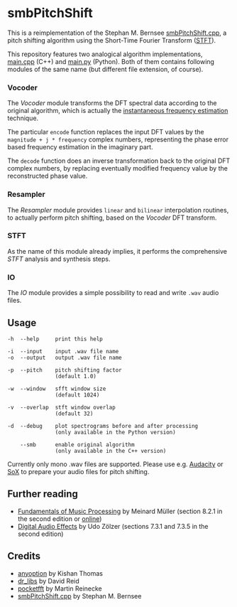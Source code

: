 # smbPitchShift

This is a reimplementation of the Stephan M. Bernsee [smbPitchShift.cpp](https://blogs.zynaptiq.com/bernsee/download), a pitch shifting algorithm using the Short-Time Fourier Transform ([STFT](https://www.audiolabs-erlangen.de/resources/MIR/FMP/C2/C2_STFT-Basic.html)).

This repository features two analogical algorithm implementations, [main.cpp](main.cpp) (C++) and [main.py](main.py) (Python). Both of them contains following modules of the same name (but different file extension, of course).

### Vocoder

The *Vocoder* module transforms the DFT spectral data according to the original algorithm, which is actually the [instantaneous frequency estimation](https://www.audiolabs-erlangen.de/resources/MIR/FMP/C8/C8S2_InstantFreqEstimation.html) technique.

The particular `encode` function replaces the input DFT values by the `magnitude + j * frequency` complex numbers, representing the phase error based frequency estimation in the imaginary part.

The `decode` function does an inverse transformation back to the original DFT complex numbers, by replacing eventually modified frequency value by the reconstructed phase value.

### Resampler

The *Resampler* module provides `linear` and `bilinear` interpolation routines, to actually perform pitch shifting, based on the *Vocoder* DFT transform.

### STFT

As the name of this module already implies, it performs the comprehensive *STFT* analysis and synthesis steps.

### IO

The *IO* module provides a simple possibility to read and write `.wav` audio files.

## Usage

```
-h  --help     print this help

-i  --input    input .wav file name
-o  --output   output .wav file name

-p  --pitch    pitch shifting factor
               (default 1.0)

-w  --window   sfft window size
               (default 1024)

-v  --overlap  stft window overlap
               (default 32)

-d  --debug    plot spectrograms before and after processing
               (only available in the Python version)

    --smb      enable original algorithm
               (only available in the C++ version)
```

Currently only mono .wav files are supported. Please use e.g. [Audacity](http://www.audacityteam.org) or [SoX](http://sox.sourceforge.net) to prepare your audio files for pitch shifting.

## Further reading

* [Fundamentals of Music Processing](http://www.music-processing.de) by Meinard Müller (section 8.2.1 in the second edition or [online](https://www.audiolabs-erlangen.de/resources/MIR/FMP/C8/C8S2_InstantFreqEstimation.html))
* [Digital Audio Effects](http://www.dafx.de) by Udo Zölzer (sections 7.3.1 and 7.3.5 in the second edition)

## Credits

* [anyoption](https://github.com/hackorama/AnyOption) by Kishan Thomas
* [dr_libs](https://github.com/mackron/dr_libs) by David Reid
* [pocketfft](https://gitlab.mpcdf.mpg.de/mtr/pocketfft) by Martin Reinecke
* [smbPitchShift.cpp](http://blogs.zynaptiq.com/bernsee/download) by Stephan M. Bernsee
